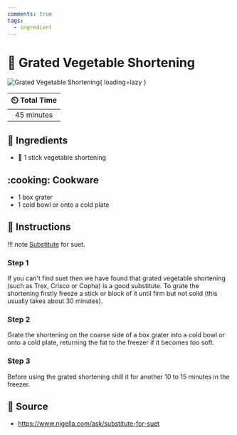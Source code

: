 ```yaml
---
comments: true
tags:
  - ingredient
---
```

# :carrot: Grated Vegetable Shortening

![Grated Vegetable Shortening](../assets/images/grated-vegetable-shortening.png){ loading=lazy }

| :timer_clock: Total Time |
|:-----------------------: |
| 45 minutes |

## :salt: Ingredients

- :carrot: 1 stick vegetable shortening

## :cooking: Cookware

- 1 box grater
- 1 cold bowl or onto a cold plate

## :pencil: Instructions

!!! note
    [Substitute][1] for suet.

### Step 1

If you can't find suet then we have found that grated vegetable shortening (such as Trex, Crisco or Copha) is a good
substitute. To grate the shortening firstly freeze a stick or block of it until firm but not solid (this usually takes
about 30 minutes).

### Step 2

Grate the shortening on the coarse side of a box grater into a cold bowl or onto a cold plate, returning the fat to the
freezer if it becomes too soft.

### Step 3

Before using the grated shortening chill it for another 10 to 15 minutes in the freezer.

## :link: Source

- <https://www.nigella.com/ask/substitute-for-suet>

[1]: <../reference/equivalents-and-substitutes.md>
